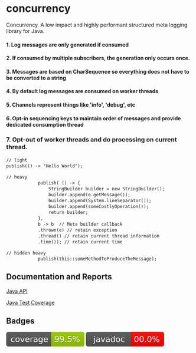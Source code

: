 # concurrency
Concurrency.  A low impact and highly performant structured meta logging library for Java.
#### 1. Log messages are only generated if consumed
#### 2. If consumed by multiple subscribers, the generation only occurs once.
#### 3. Messages are based on CharSequence so everything does not have to be converted to a string
#### 4. By default log messages are consumed on worker threads
#### 5. Channels represent things like 'info', 'debug', etc
#### 6. Opt-in sequencing keys to maintain order of messages and provide dedicated consumption thread
###  7. Opt-out of worker threads and do processing on current thread.
```
// light
publish(() -> "Hello World");
```
```
// heavy
            publish( () -> {
                StringBuilder builder = new StringBuilder();
                builder.append(e.getMessage());
                builder.append(System.lineSeparator());
                builder.append(someCostlyOperation());
                return builder;
            }, 
            b -> b  // Meta builder callback
            .thrown(e) // retain exception
            .thread() // retain current thread information
            .time()); // retain current time
```
```
// hidden heavy
            publish(this::someMethodToProduceTheMessage);
```

## Documentation and Reports
[Java API](https://jonloucks.github.io/concurrency/javadoc/)

[Java Test Coverage](https://jonloucks.github.io/concurrency/jacoco/)

## Badges
[![Coverage Badge](https://raw.githubusercontent.com/jonloucks/concurrency/refs/heads/badges/main-coverage.svg)](https://jonloucks.github.io/concurrency/jacoco/)
[![Javadoc Badge](https://raw.githubusercontent.com/jonloucks/concurrency/refs/heads/badges/main-javadoc.svg)](https://jonloucks.github.io/concurrency/javadoc/)
